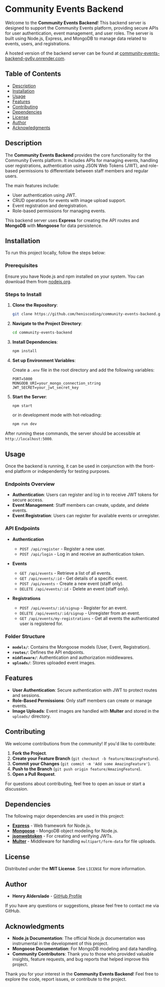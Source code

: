 # Community Events Backend

Welcome to the **Community Events Backend**! This backend server is designed to support the Community Events platform, providing secure APIs for user authentication, event management, and user roles. The server is built using Node.js, Express, and MongoDB to manage data related to events, users, and registrations.

A hosted version of the backend server can be found at [community-events-backend-gv6v.onrender.com](https://community-events-backend-gv6v.onrender.com/).

## Table of Contents
- [Description](#description)
- [Installation](#installation)
- [Usage](#usage)
- [Features](#features)
- [Contributing](#contributing)
- [Dependencies](#dependencies)
- [License](#license)
- [Author](#author)
- [Acknowledgments](#acknowledgments)

## Description

The **Community Events Backend** provides the core functionality for the Community Events platform. It includes APIs for managing events, handling user registrations, authentication using JSON Web Tokens (JWT), and role-based permissions to differentiate between staff members and regular users.

The main features include:
- User authentication using JWT.
- CRUD operations for events with image upload support.
- Event registration and deregistration.
- Role-based permissions for managing events.

This backend server uses **Express** for creating the API routes and **MongoDB** with **Mongoose** for data persistence.

## Installation

To run this project locally, follow the steps below:

### Prerequisites

Ensure you have Node.js and npm installed on your system. You can download them from [nodejs.org](https://nodejs.org/).

### Steps to Install

1. **Clone the Repository**:

    ```bash
    git clone https://github.com/heniscoding/community-events-backend.git
    ```

2. **Navigate to the Project Directory**:

    ```bash
    cd community-events-backend
    ```

3. **Install Dependencies**:

    ```bash
    npm install
    ```

4. **Set up Environment Variables**:

    Create a `.env` file in the root directory and add the following variables:

    ```env
    PORT=5000
    MONGODB_URI=your_mongo_connection_string
    JWT_SECRET=your_jwt_secret_key
    ```

5. **Start the Server**:

    ```bash
    npm start
    ```

    or in development mode with hot-reloading:

    ```bash
    npm run dev
    ```

After running these commands, the server should be accessible at `http://localhost:5000`.

## Usage

Once the backend is running, it can be used in conjunction with the front-end platform or independently for testing purposes.

### Endpoints Overview
- **Authentication**: Users can register and log in to receive JWT tokens for secure access.
- **Event Management**: Staff members can create, update, and delete events.
- **Event Registration**: Users can register for available events or unregister.

### API Endpoints

- **Authentication**
  - `POST /api/register` - Register a new user.
  - `POST /api/login` - Log in and receive an authentication token.

- **Events**
  - `GET /api/events` - Retrieve a list of all events.
  - `GET /api/events/:id` - Get details of a specific event.
  - `POST /api/events` - Create a new event (staff only).
  - `DELETE /api/events/:id` - Delete an event (staff only).

- **Registrations**
  - `POST /api/events/:id/signup` - Register for an event.
  - `DELETE /api/events/:id/signup` - Unregister from an event.
  - `GET /api/events/my-registrations` - Get all events the authenticated user is registered for.

### Folder Structure
- **`models/`**: Contains the Mongoose models (User, Event, Registration).
- **`routes/`**: Defines the API endpoints.
- **`middleware/`**: Authentication and authorization middlewares.
- **`uploads/`**: Stores uploaded event images.

## Features

- **User Authentication**: Secure authentication with JWT to protect routes and sessions.
- **Role-Based Permissions**: Only staff members can create or manage events.
- **Image Uploads**: Event images are handled with **Multer** and stored in the `uploads/` directory.

## Contributing

We welcome contributions from the community! If you'd like to contribute:

1. **Fork the Project**.
2. **Create your Feature Branch** (`git checkout -b feature/AmazingFeature`).
3. **Commit your Changes** (`git commit -m 'Add some AmazingFeature'`).
4. **Push to the Branch** (`git push origin feature/AmazingFeature`).
5. **Open a Pull Request**.

For questions about contributing, feel free to open an issue or start a discussion.

## Dependencies

The following major dependencies are used in this project:

- **[Express](https://expressjs.com/)** - Web framework for Node.js.
- **[Mongoose](https://mongoosejs.com/)** - MongoDB object modeling for Node.js.
- **[jsonwebtoken](https://github.com/auth0/node-jsonwebtoken)** - For creating and verifying JWTs.
- **[Multer](https://github.com/expressjs/multer)** - Middleware for handling `multipart/form-data` for file uploads.

## License

Distributed under the **MIT License**. See `LICENSE` for more information.

## Author

- **Henry Alderslade** - [GitHub Profile](https://github.com/heniscoding)

If you have any questions or suggestions, please feel free to contact me via GitHub.

## Acknowledgments

- **Node.js Documentation**: The official Node.js documentation was instrumental in the development of this project.
- **Mongoose Documentation**: For MongoDB modeling and data handling.
- **Community Contributors**: Thank you to those who provided valuable insights, feature requests, and bug reports that helped improve this project.

Thank you for your interest in the **Community Events Backend**! Feel free to explore the code, report issues, or contribute to the project.
